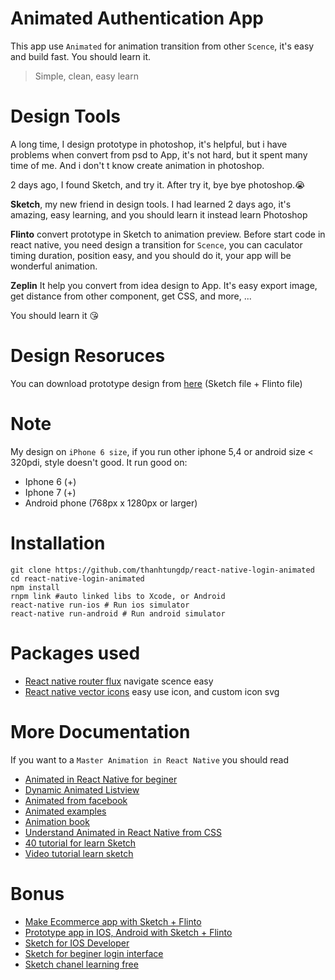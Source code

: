 # Animated Authentication App
This app use `Animated` for animation transition from other `Scence`, it's easy and build fast. You should learn it.
> Simple, clean, easy learn

# Design Tools
A long time, I design prototype in photoshop, it's helpful, but i have problems when convert from psd to App, it's not hard, but it spent many 
time of me. And i don't t know create animation in photoshop.

2 days ago, I found Sketch, and try it. After try it, bye bye photoshop.😭

**Sketch**, my new friend in design tools. I had learned 2 days ago, it's amazing, easy learning, and you should learn it instead learn Photoshop
 
**Flinto** convert prototype in Sketch to animation preview. Before start code in react native, you need design a transition for `Scence`, you can caculator timing duration, position easy, and you should do it, your app will be wonderful animation.
 
**Zeplin** It help you convert from idea design to App. It's easy export image, get distance from other component, get CSS, and more, ...

You should learn it 😘

# Design Resoruces
You can download prototype design from [here]() (Sketch file + Flinto file)

# Note
My design on `iPhone 6 size`, if you run other iphone 5,4 or android size < 320pdi, style doesn't good.
It run good on:
- Iphone 6 (+)
- Iphone 7 (+)
- Android phone (768px x 1280px or larger)

# Installation
```
git clone https://github.com/thanhtungdp/react-native-login-animated
cd react-native-login-animated
npm install
rnpm link #auto linked libs to Xcode, or Android
react-native run-ios # Run ios simulator
react-native run-android # Run android simulator
```

# Packages used
- [React native router flux](https://github.com/aksonov/react-native-router-flux) navigate scence easy
- [React native vector icons](https://github.com/aksonov/react-native-router-flux) easy use icon, and custom icon svg

# More Documentation
If you want to a `Master Animation in React Native` you should read 
- [Animated in React Native for beginer](https://medium.com/react-native-training/react-native-animations-using-the-animated-api-ebe8e0669fae#.546tkcl8n)
- [Dynamic Animated Listview](https://medium.com/modus-create-front-end-development/dynamic-animated-listview-in-reactnative-879374cbff0d?source=bookmarks---------7---------)
- [Animated from facebook](https://facebook.github.io/react-native/docs/animated.html)
- [Animated examples](http://browniefed.com/blog/react-native-animated-api-basic-example/)
- [Animation book](http://browniefed.com/react-native-animation-book/)
- [Understand Animated in React Native from CSS](http://blog.huynh.io/2015/08/06/react-native-animations/)
- [40 tutorial for learn Sketch](http://www.webdesigndev.com/sketch-app-tutorials/)
- [Video tutorial learn sketch](http://www.learnsketch.com/tutorials.html)

# Bonus
- [Make Ecommerce app with Sketch + Flinto](https://medium.com/@marcandrew/prototyping-an-e-commerce-app-in-flinto-part-1-of-2-988de33005c5#.w3isurxtc)
- [Prototype app in IOS, Android with Sketch + Flinto](https://www.smashingmagazine.com/2015/01/prototyping-ios-android-apps-sketch-freebie/)
- [Sketch for IOS Developer](https://www.raywenderlich.com/117609/sketch-indie-developers)
- [Sketch for beginer login interface](https://webdesign.tutsplus.com/tutorials/sketch-for-beginners-design-a-login-form-interface--cms-21534)
- [Sketch chanel learning free](https://medium.com/sketch-app)
